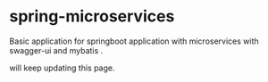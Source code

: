 # spring-microservices


Basic application for springboot application with microservices with swagger-ui and mybatis .

will keep updating this page.
